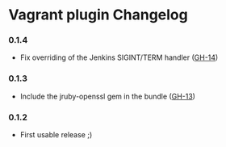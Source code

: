 # Vagrant plugin Changelog

### 0.1.4

* Fix overriding of the Jenkins SIGINT/TERM handler  ([GH-14](https://github.com/rtyler/vagrant-plugin/issues/14))

### 0.1.3

* Include the jruby-openssl gem in the bundle  ([GH-13](https://github.com/rtyler/vagrant-plugin/issues/13))

### 0.1.2

* First usable release ;)
